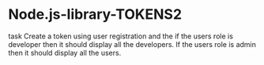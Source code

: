 # Node.js-library-TOKENS2
task Create a token using user registration and the if the users role is developer then it should display all the developers. If the users role is admin then it should display all the users.
